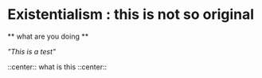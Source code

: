 <!-- 
# big heading
## smaller heading
### smallest heading

\n\n means new line so just enter enter 

** text ** ( bold text)

*" "* ( italic text )
-->

# Existentialism : this is not so original

** what are you doing **

*"This is a test"*

::center:: what is this ::center::

